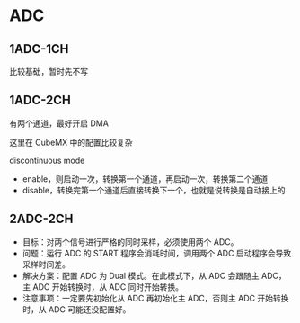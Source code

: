 # ADC

## 1ADC-1CH

比较基础，暂时先不写

## 1ADC-2CH

有两个通道，最好开启 DMA

这里在 CubeMX 中的配置比较复杂

discontinuous mode

- enable，则启动一次，转换第一个通道，再启动一次，转换第二个通道
- disable，转换完第一个通道后直接转换下一个，也就是说转换是自动接上的

## 2ADC-2CH

- 目标：对两个信号进行严格的同时采样，必须使用两个 ADC。
- 问题：运行 ADC 的 START 程序会消耗时间，调用两个 ADC 启动程序会导致采样时间差。
- 解决方案：配置 ADC 为 Dual 模式。在此模式下，从 ADC 会跟随主 ADC，主 ADC 开始转换时，从 ADC 同时开始转换。
- 注意事项：一定要先初始化从 ADC 再初始化主 ADC，否则主 ADC 开始转换时，从 ADC 可能还没配置好。
